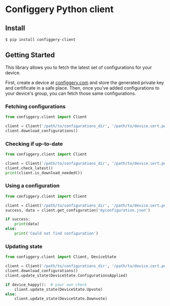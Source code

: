 # Configgery Python client

## Install

```console
$ pip install configgery-client
```

## Getting Started

This library allows you to fetch the latest set of configurations for your device. 

First, create a device at [configgery.com](configgery.com) 
and store the generated private key and certificate in a safe place. 
Then, once you've added configurations to your device's group, 
you can fetch those same configurations.

### Fetching configurations
```python
from configgery.client import Client

client = Client('/path/to/configurations_dir', '/path/to/device.cert.pem', '/path/to/device.private.key')
client.download_configurations()
```

### Checking if up-to-date

```python
from configgery.client import Client

client = Client('/path/to/configurations_dir', '/path/to/device.cert.pem', '/path/to/device.private.key')
client.check_latest()
print(client.is_download_needed())
```

### Using a configuration

```python
from configgery.client import Client

client = Client('/path/to/configurations_dir', '/path/to/device.cert.pem', '/path/to/device.private.key')
success, data = client.get_configuration('myconfiguration.json')

if success:
    print(data)
else:
    print('Could not find configuration')
```

### Updating state
```python
from configgery.client import Client, DeviceState

client = Client('/path/to/configurations_dir', '/path/to/device.cert.pem', '/path/to/device.private.key')
client.download_configurations()
client.update_state(DeviceState.ConfigurationsApplied)

if device_happy():  # your own check
    client.update_state(DeviceState.Upvote)
else:
    client.update_state(DeviceState.Downvote)
```

